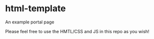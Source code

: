 # html-template

An example portal page

Please feel free to use the HMTL/CSS and JS in this repo as you wish!
